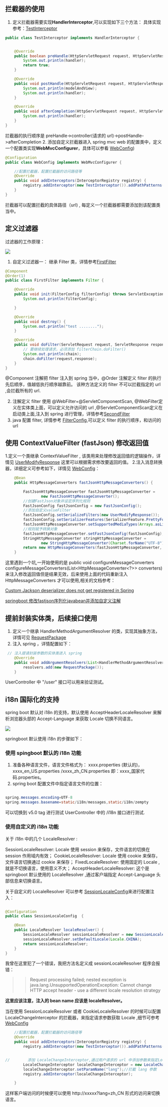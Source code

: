 ## 拦截器的使用
1. 定义拦截器需要实现**HandlerInterceptor**,可以实现如下三个方法：
具体实现参考：[TestInterceptor](./src/main/java/com/zempty/spring_skill_learn/interceptor/TestInterceptor.java)
```java
public class TestInterceptor implements HandlerInterceptor {


    @Override
    public boolean preHandle(HttpServletRequest request, HttpServletResponse response, Object handler) throws Exception {
        System.out.println(handler);
        return true;
    }

    @Override
    public void postHandle(HttpServletRequest request, HttpServletResponse response, Object handler, ModelAndView modelAndView) throws Exception {
        System.out.println(modelAndView);
        System.out.println(handler);
    }

    @Override
    public void afterCompletion(HttpServletRequest request, HttpServletResponse response, Object handler, Exception ex) throws Exception {
        System.out.println(handler);
    }
}
```
拦截器的执行顺序是 preHandle->controller(请求的 url)->postHandle->afterCompletion 
2. 添加自定义拦截器进入 spring mvc web 的配置类中，定义一个配置类实现**WebMvcConfigurer**，具体可以参看 [WebConfig](./src/main/java/com/zempty/spring_skill_learn/config/WebConfig.java))
```java
@Configuration
public class WebConfig implements WebMvcConfigurer {

    //配置拦截器，配置拦截器的访问路径等
    @Override
    public void addInterceptors(InterceptorRegistry registry) {
        registry.addInterceptor(new TestInterceptor()).addPathPatterns("/**");
    }
}
```
拦截器可以配置拦截的具体路径（url) , 每定义一个拦截器都需要添加到该配置类当中。


## 定义过滤器
过滤器的工作原理：


![](https://raw.githubusercontent.com/zempty-zhaoxuan/pics/master/filter_flow.png)


1. 自定义过滤器一： 继承 Filter 类，详情参考[FirstFilter](./src/main/java/com/zempty/spring_skill_learn/filter/FirstFilter.java)
```java
@Component
@Order(1)
public class FirstFilter implements Filter {

    @Override
    public void init(FilterConfig filterConfig) throws ServletException {
        System.out.println(filterConfig);

    }

    @Override
    public void destroy() {
        System.out.println("test ........");
    }

    @Override
    public void doFilter(ServletRequest request, ServletResponse response, FilterChain chain) throws IOException, ServletException {
        // 要继续处理请求，必须添加 filterChain.doFilter()
        System.out.println(chain);
        chain.doFilter(request,response);
    }
}

```
@Component 注解把 filter 注入到 spring 当中，@Order 注解定义 filter 的执行先后顺序，值越低执行顺序越靠前。
该种方法定义的 filter 不可以拦截指定的 url ,会拦截所有的 url.

2. 注解定义 filter 使用 @WebFilter+@ServletComponentScan, @WebFilter定义在实体类上面，可以定义允许访问的 url ,@ServletComponentScan定义在启动类上面,注入到
spring 进行管理，详情参考[SecondFilter](src/main/java/com/zempty/spring_skill_learn/filter/SecondFilter.java)
3. java 配置 filter, 详情参考 [FilterConfig](src/main/java/com/zempty/spring_skill_learn/config/FilterConfig.java),可以定义 filter 的执行顺序，和访问的 url

## 使用 ContextValueFilter (fastJson) 修改返回值

1.定义一个类继承 ContextValueFilter , 该类用来处理修改返回值的逻辑操作，详情见 [UserModifyResponse](./src/main/java/com/zempty/spring_skill_learn/reponse/UserModifyResponse.java)
这里可以根据需求修改要返回的值。
2.注入消息转换器，详细定义可参考如下，详情见 [WebConfig](./src/main/java/com/zempty/spring_skill_learn/config/WebConfig.java)：
```java
    @Bean
    public HttpMessageConverters fastJsonHttpMessageConverters() {

        FastJsonHttpMessageConverter fastJsonHttpMessageConverter =
                new FastJsonHttpMessageConverter();
        //创建FastJson对象并设定序列化规则
        FastJsonConfig fastJsonConfig = new FastJsonConfig();
        //添加自定义valueFilter
        fastJsonConfig.setSerializeFilters(new UserModifyResponse());
        fastJsonConfig.setSerializerFeatures(SerializerFeature.PrettyFormat);
        fastJsonHttpMessageConverter.setSupportedMediaTypes(Arrays.asList(MediaType.APPLICATION_JSON_UTF8));
        //规则赋予转换对象
        fastJsonHttpMessageConverter.setFastJsonConfig(fastJsonConfig);
        StringHttpMessageConverter stringHttpMessageConverter =
                new StringHttpMessageConverter(Charset.forName("UTF-8"));
        return new HttpMessageConverters(fastJsonHttpMessageConverter, stringHttpMessageConverter);
    }
```

这里遇到一个坑,一开始使用的是  public void configureMessageConverters configureMessageConverters(List<HttpMessageConverter<?>> converters)来注入修改返回值但是结果无效，后来使用上面的代码重新注入
HttpMessageConverters 才可以使用,相关的文档参考：

[Custom Jackson deserializer does not get registered in Spring](https://stackoverflow.com/questions/39891911/custom-jackson-deserializer-does-not-get-registered-in-spring)


[springboot 修改fastjson序列化javabean并添加自定义注解](https://www.i4k.xyz/article/qq_33446715/82289796)




## 提前封装实体类，后续接口使用

1. 定义一个继承 HandlerMethodArgumentResolver 的类，实现其抽象方法，详情可见 [RequestPackage](./src/main/java/com/zempty/spring_skill_learn/request/RequestPackage.java)
2. 注入 spring ，详情配置如下：
```java
 // 注入提请封装参数的实体类进入 spring
    @Override
    public void addArgumentResolvers(List<HandlerMethodArgumentResolver> resolvers) {
        resolvers.add(new RequestPackage());
    }
```
UserController 中 "/user" 接口可以用来验证测试。


## i18n 国际化的支持
spring boot 默认对 i18n 的支持，默认使用 AcceptHeaderLocaleResolver 来解析浏览器头部的 Accept-Language 来获取 Locale 切换不同语言。

![](https://raw.githubusercontent.com/zempty-zhaoxuan/pics/master/accept-language.png)

springboot 默认使用 i18n 的步骤如下：
### 使用 spingboot 默认的 i18n 功能
1. 准备各种语言文件，语言文件格式为： xxxx.properties (默认的)，xxxx_en_US.properties /xxxx_zh_CN.properties 即：xxxx_国家代码.properties。
2. spring boot 配置文件中指定语言文件的位置：
```java

spring.messages.encoding=UTF-8
spring.messages.basename=static/i18n/messages,static/i18n/zempty

```
可以切换到 v5.0 tag 进行测试 UserController 中的 /i18n 接口进行测试.

### 使用自定义的 i18n 功能

关于 i18n 中的几个 LocaleResolver :

SessionLocaleResolver: Locale 使用 session 来保存，文件语言的切换在 session 作用域内有效；
CookieLocaleResolver: Locale 使用 cookie 来保存，文件语言切换通过 cookie 来保存；
FixedLocaleResolver: 使用固定的 Locale ,就是不切换语言，使用意义不大；
AcceptHeaderLocaleResolver: 这个是 springboot 默认使用的 LocaleResolver ,通过客户端指定 Accept-Language 头部信息来切换语言。

关于自定义的 LocaleResolver 可以参考 [SessionLocaleConfig](./src/main/java/com/zempty/spring_skill_learn/config/SessionLocaleConfig.java)来进行配置注入：
```java 

@Configuration
public class SessionLocaleConfig  {

    @Bean
    public LocaleResolver localeResolver() {
        SessionLocaleResolver sessionLocaleResolver = new SessionLocaleResolver();
        sessionLocaleResolver.setDefaultLocale(Locale.CHINA);
        return sessionLocaleResolver;
    }
}

```
我曾在这里犯了一个错误，我把方法名定义成 sessionLocaleResolver 程序会报错：
>>  Request processing failed; nested exception is java.lang.UnsupportedOperationException: Cannot change HTTP accept header - use a different locale resolution strategy

**这里应该注意，注入的 bean name 应该是 localeResolver。**

当在使用 SessionLocaleResolver 或者 CookieLocaleResolver 的时候可以配置 LocaleChangeInterceptor 的拦截器，来指定请求参数获取 Locale ,细节可参考 [WebConfig](./src/main/java/com/zempty/spring_skill_learn/config/WebConfig.java)
```java
    //配置拦截器，配置拦截器的访问路径等
    @Override
    public void addInterceptors(InterceptorRegistry registry) {
        registry.addInterceptor(new TestInterceptor()).addPathPatterns("/**");


//        添加 LocaleChangeInterceptor,通过用户请求的 url 中添加参数来指定Locale (可以使用在 SessionLocaleResolver/CookieLocaleResolver)中
        LocaleChangeInterceptor localeChangeInterceptor = new LocaleChangeInterceptor();
        localeChangeInterceptor.setParamName("lang");//拦截 lang 参数
        registry.addInterceptor(localeChangeInterceptor);

    }

```
这样客户端访问的时候便可以使用 http://xxxxx?lang=zh_CN 形式的访问来切换语言。


